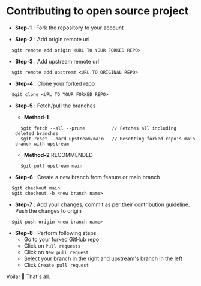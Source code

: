 # Contributing to open source project

- **Step-1** : Fork the repository to your account

- **Step-2** : Add origin remote url

```
  $git remote add origin <URL TO YOUR FORKED REPO>
```

- **Step-3** : Add upstream remote url

```
  $git remote add upstream <URL TO ORIGINAL REPO>
```

- **Step-4** : Clone your forked repo

```
  $git clone <URL TO YOUR FORKED REPO>
```

- **Step-5** : Fetch/pull the branches

  - **Method-1**

  ```
    $git fetch --all --prune          // Fetches all including deleted branches
    $git reset --hard upstream/main   // Resetting forked repo's main branch with upstream
  ```

  - **Method-2** RECOMMENDED

  ```
    $git pull upstream main
  ```

- **Step-6** : Create a new branch from feature or main branch

```
  $git checkout main
  $git checkout -b <new branch name>
```

- **Step-7** : Add your changes, commit as per their contribution guideline. Push the changes to origin

```
  $git push origin <new branch name>
```

- **Step-8** : Perform following steps
  - Go to your forked GitHub repo
  - Click on `Pull requests`
  - Click on `New pull request`
  - Select your branch in the right and upstream's branch in the left
  - Click `Create pull request`

Voila! &#127881; That's all.
